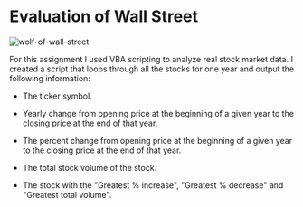 # Evaluation of Wall Street

![wolf-of-wall-street](https://user-images.githubusercontent.com/77027814/146252395-b025a4b1-4dc8-45ac-a30b-641f27037a6e.gif)

For this assignment I used VBA scripting to analyze real stock market data. I created a script that loops through all the stocks for one year and output the following information:

- The ticker symbol.

- Yearly change from opening price at the beginning of a given year to the closing price at the end of that year.

- The percent change from opening price at the beginning of a given year to the closing price at the end of that year.

- The total stock volume of the stock.

- The stock with the "Greatest % increase", "Greatest % decrease" and "Greatest total volume".
